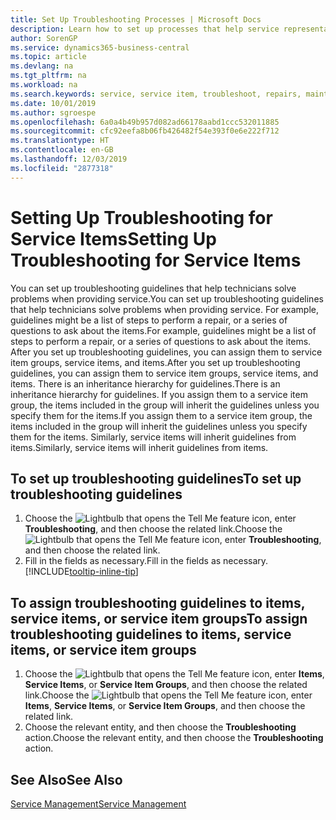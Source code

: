 ```yaml
---
title: Set Up Troubleshooting Processes | Microsoft Docs
description: Learn how to set up processes that help service representatives identify and resolve issues with service items.
author: SorenGP
ms.service: dynamics365-business-central
ms.topic: article
ms.devlang: na
ms.tgt_pltfrm: na
ms.workload: na
ms.search.keywords: service, service item, troubleshoot, repairs, maintenance
ms.date: 10/01/2019
ms.author: sgroespe
ms.openlocfilehash: 6a0a4b49b957d082ad66178aabd1ccc532011885
ms.sourcegitcommit: cfc92eefa8b06fb426482f54e393f0e6e222f712
ms.translationtype: HT
ms.contentlocale: en-GB
ms.lasthandoff: 12/03/2019
ms.locfileid: "2877318"
---
```

# <a name="setting-up-troubleshooting-for-service-items"></a><span data-ttu-id="5d03e-103">Setting Up Troubleshooting for Service Items</span><span class="sxs-lookup"><span data-stu-id="5d03e-103">Setting Up Troubleshooting for Service Items</span></span>
<span data-ttu-id="5d03e-104">You can set up troubleshooting guidelines that help technicians solve problems when providing service.</span><span class="sxs-lookup"><span data-stu-id="5d03e-104">You can set up troubleshooting guidelines that help technicians solve problems when providing service.</span></span> <span data-ttu-id="5d03e-105">For example, guidelines might be a list of steps to perform a repair, or a series of questions to ask about the items.</span><span class="sxs-lookup"><span data-stu-id="5d03e-105">For example, guidelines might be a list of steps to perform a repair, or a series of questions to ask about the items.</span></span> <span data-ttu-id="5d03e-106">After you set up troubleshooting guidelines, you can assign them to service item groups, service items, and items.</span><span class="sxs-lookup"><span data-stu-id="5d03e-106">After you set up troubleshooting guidelines, you can assign them to service item groups, service items, and items.</span></span> <span data-ttu-id="5d03e-107">There is an inheritance hierarchy for guidelines.</span><span class="sxs-lookup"><span data-stu-id="5d03e-107">There is an inheritance hierarchy for guidelines.</span></span> <span data-ttu-id="5d03e-108">If you assign them to a service item group, the items included in the group will inherit the guidelines unless you specify them for the items.</span><span class="sxs-lookup"><span data-stu-id="5d03e-108">If you assign them to a service item group, the items included in the group will inherit the guidelines unless you specify them for the items.</span></span> <span data-ttu-id="5d03e-109">Similarly, service items will inherit guidelines from items.</span><span class="sxs-lookup"><span data-stu-id="5d03e-109">Similarly, service items will inherit guidelines from items.</span></span>  

## <a name="to-set-up-troubleshooting-guidelines"></a><span data-ttu-id="5d03e-110">To set up troubleshooting guidelines</span><span class="sxs-lookup"><span data-stu-id="5d03e-110">To set up troubleshooting guidelines</span></span>
1. <span data-ttu-id="5d03e-111">Choose the ![Lightbulb that opens the Tell Me feature](media/ui-search/search_small.png "Tell me what you want to do") icon, enter **Troubleshooting**, and then choose the related link.</span><span class="sxs-lookup"><span data-stu-id="5d03e-111">Choose the ![Lightbulb that opens the Tell Me feature](media/ui-search/search_small.png "Tell me what you want to do") icon, enter **Troubleshooting**, and then choose the related link.</span></span>  
2. <span data-ttu-id="5d03e-112">Fill in the fields as necessary.</span><span class="sxs-lookup"><span data-stu-id="5d03e-112">Fill in the fields as necessary.</span></span> [!INCLUDE[tooltip-inline-tip](includes/tooltip-inline-tip_md.md)]  

## <a name="to-assign-troubleshooting-guidelines-to-items-service-items-or-service-item-groups"></a><span data-ttu-id="5d03e-113">To assign troubleshooting guidelines to items, service items, or service item groups</span><span class="sxs-lookup"><span data-stu-id="5d03e-113">To assign troubleshooting guidelines to items, service items, or service item groups</span></span>
1. <span data-ttu-id="5d03e-114">Choose the ![Lightbulb that opens the Tell Me feature](media/ui-search/search_small.png "Tell me what you want to do") icon, enter **Items**, **Service Items**, or **Service Item Groups**, and then choose the related link.</span><span class="sxs-lookup"><span data-stu-id="5d03e-114">Choose the ![Lightbulb that opens the Tell Me feature](media/ui-search/search_small.png "Tell me what you want to do") icon, enter **Items**, **Service Items**, or **Service Item Groups**, and then choose the related link.</span></span>  
2. <span data-ttu-id="5d03e-115">Choose the relevant entity, and then choose the **Troubleshooting** action.</span><span class="sxs-lookup"><span data-stu-id="5d03e-115">Choose the relevant entity, and then choose the **Troubleshooting** action.</span></span>  

## <a name="see-also"></a><span data-ttu-id="5d03e-116">See Also</span><span class="sxs-lookup"><span data-stu-id="5d03e-116">See Also</span></span>
[<span data-ttu-id="5d03e-117">Service Management</span><span class="sxs-lookup"><span data-stu-id="5d03e-117">Service Management</span></span>](service-service.md)